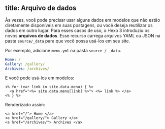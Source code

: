 title: Arquivo de dados
---
Às vezes, você pode precisar usar alguns dados em modelos que não estão diretamente disponíveis em suas postagens, ou você deseja reutilizar os dados em outro lugar. Para esses casos de uso, o Hexo 3 introduziu os novos **arquivos de dados**. Esse recurso carrega arquivos YAML ou JSON na pasta `source/_data` para que você possa usá-los em seu site.

Por exemplo, adicione `menu.yml` na pasta `source / _data`.

``` yaml
Home: /
Gallery: /gallery/
Archives: /archives/
```

E você pode usá-los em modelos:

```
<% for (var link in site.data.menu) { %>
  <a href="<%= site.data.menu[link] %>"> <%= link %> </a>
<% } %>
```

Renderizado assim:

```
<a href="/"> Home </a>
<a href="/gallery/"> Gallery </a>
<a href="/archives/"> Archives </a>
```